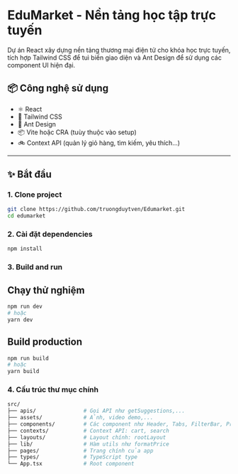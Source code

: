 # EduMarket - Nền tảng học tập trực tuyến

Dự án React xây dựng nền tảng thương mại điện tử cho khóa học trực tuyến, tích hợp Tailwind CSS để tuì biến giao diện và Ant Design để sử dụng các component UI hiện đại.

## 📦 Công nghệ sử dụng

* ⚛️ React
* 💨 Tailwind CSS
* 🧩 Ant Design
* 📦 Vite hoặc CRA (tuùy thuộc vào setup)
* 🚲 Context API (quản lý giỏ hàng, tìm kiếm, yêu thích...)

---

## ✨ Bắt đầu

### 1. Clone project

```bash
git clone https://github.com/truongduytven/Edumarket.git
cd edumarket
```

### 2. Cài đặt dependencies

```bash
npm install

```
### 3. Build and run

## Chạy thử nghiệm

```bash
npm run dev
# hoặc
yarn dev
```

## Build production

```bash
npm run build
# hoặc
yarn build
```


### 4. Cấu trúc thư mục chính

```bash
src/
├── apis/               # Gọi API như getSuggestions,...
├── assets/             # Ảnh, video demo,...
├── components/         # Các component như Header, Tabs, FilterBar, ProductCard,...
├── contexts/           # Context API: cart, search
├── layouts/            # Layout chính: rootLayout
├── lib/                # Hàm utils như formatPrice
├── pages/              # Trang chính của app
├── types/              # TypeScript type
└── App.tsx             # Root component
```
##